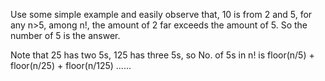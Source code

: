 
Use some simple example and easily observe that,  10 is from 2 and 5, for any n>5,  among n!, the amount of 2 far exceeds the amount of 5.    So the number of 5 is the answer.  

Note that 25 has two 5s, 125 has three 5s, so No. of 5s in n! is 
floor(n/5) + floor(n/25) + floor(n/125)  ......